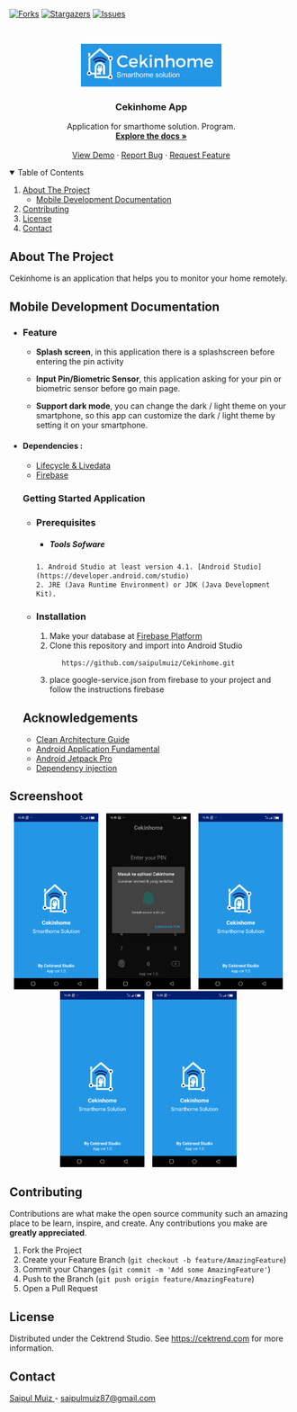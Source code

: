 [![Forks][forks-shield]][forks-url]
[![Stargazers][stars-shield]][stars-url]
[![Issues][issues-shield]][issues-url]

<!-- PROJECT LOGO -->
<br />
<p align="center">
  <a href="https://github.com/saipulmuiz/Cekinhome">
    <img src="https://raw.githubusercontent.com/saipulmuiz/Cekinhome/master/Cekinhome%20UI/Logo/logo-horizontal.jpg" width='250dp' alt="Logo Cekinhome" >
  </a>

  <h3 align="center">Cekinhome App </h3>

  <p align="center">
    Application for smarthome solution.
   Program.
    <br />
    <a href="https://github.com/saipulmuiz/Cekinhome"><strong>Explore the docs »</strong></a>
    <br />
    <br />
    <a href="https://github.com/saipulmuiz/Cekinhome">View Demo</a>
    ·
    <a href="https://github.com/saipulmuiz/Cekinhome/issues">Report Bug</a>
    ·
    <a href="https://github.com/saipulmuiz/Cekinhome/issues">Request Feature</a>
  </p>
</p>



<!-- TABLE OF CONTENTS -->
<details open="open">
  <summary>Table of Contents</summary>
  <ol>
    <li>
      <a href="#about-the-project">About The Project</a>
      <ul>
        <li><a href="#mobile-development-documentation">Mobile Development Documentation</a></li>
      </ul>
    </li>
    <li><a href="#contributing">Contributing</a></li>
    <li><a href="#license">License</a></li>
    <li><a href="#contact">Contact</a></li>
  </ol>
</details>



<!-- ABOUT THE PROJECT -->
## About The Project

Cekinhome is an application that helps you to monitor your home remotely.

<!-- Mobile Development Documentation -->
## Mobile Development Documentation


 - ### Feature
      * **Splash screen**, in this application there is a splashscreen before entering the pin activity
      
      * **Input Pin/Biometric Sensor**, this application asking for your pin or biometric sensor before go main page.

      * **Support dark mode**, you can change the dark / light theme on your smartphone, so this app can customize the dark / light theme by setting it on your smartphone.

* #### Dependencies :
  - [Lifecycle & Livedata](https://developer.android.com/jetpack/androidx/releases/lifecycle)
  - [Firebase](https://firebase.google.com/?hl=id) 

  ### Getting Started Application

  - ### Prerequisites
       - ##### Tools Sofware
        1. Android Studio at least version 4.1. [Android Studio](https://developer.android.com/studio)
        2. JRE (Java Runtime Environment) or JDK (Java Development Kit).
  
  - ### Installation
      1. Make your database at [Firebase Platform](https://firebase.google.com/?hl=id)
      2. Clone this repository and import into Android Studio    
          ```
             https://github.com/saipulmuiz/Cekinhome.git
          ``` 
      4. place google-service.json from firebase to your project and follow the instructions firebase
      
  ## Acknowledgements
  * [Clean Architecture Guide](https://developer.android.com/jetpack/guide)
  * [Android Application Fundamental](https://developer.android.com/guide/components/fundamentals)
  * [Android Jetpack Pro](https://developer.android.com/jetpack)
  * [Dependency injection](https://developer.android.com/training/dependency-injection)

<!-- USAGE EXAMPLES -->
## Screenshoot

<p align="center"> 
    <img src="https://raw.githubusercontent.com/saipulmuiz/Cekinhome/master/Cekinhome%20UI/SS/splash.png"
        alt="SplashScreen"    
        style="margin-right: 10px;"    
        width="150" />
    <img src="https://raw.githubusercontent.com/saipulmuiz/Cekinhome/master/Cekinhome%20UI/SS/biometric.png"
        alt="Biometric Mode"    
        style="margin-right: 10px;"    
        width="150" />
    <img src="https://raw.githubusercontent.com/saipulmuiz/Cekinhome/master/Cekinhome%20UI/SS/splash.png"
        alt="Pin Mode"    
        style="margin-right: 10px;"    
        width="150" />
    <img src="https://raw.githubusercontent.com/saipulmuiz/Cekinhome/master/Cekinhome%20UI/SS/splash.png"
        alt="Main Page"    
        style="margin-right: 10px;"    
        width="150" />
    <img src="https://raw.githubusercontent.com/saipulmuiz/Cekinhome/master/Cekinhome%20UI/SS/splash.png"
        alt="Settings Page"    
        style="margin-right: 10px;"    
        width="150" />
</p>


<!-- CONTRIBUTING -->
## Contributing

Contributions are what make the open source community such an amazing place to be learn, inspire, and create. Any contributions you make are **greatly appreciated**.

1. Fork the Project
2. Create your Feature Branch (`git checkout -b feature/AmazingFeature`)
3. Commit your Changes (`git commit -m 'Add some AmazingFeature'`)
4. Push to the Branch (`git push origin feature/AmazingFeature`)
5. Open a Pull Request



<!-- LICENSE -->
## License

Distributed under the Cektrend Studio. See https://cektrend.com for more information.



<!-- CONTACT -->
## Contact

[Saipul Muiz ](https://www.linkedin.com/in/saipulmuiz/) - saipulmuiz87@gmail.com

<!-- MARKDOWN LINKS & IMAGES -->
<!-- https://www.markdownguide.org/basic-syntax/#reference-style-links -->
[forks-shield]: https://img.shields.io/github/forks/saipulmuiz/Cekinhome.svg?style=for-the-badge
[forks-url]: https://github.com/saipulmuiz/Cekinhome/network/
[stars-shield]: https://img.shields.io/github/stars/saipulmuiz/Cekinhome.svg?style=for-the-badge
[stars-url]: https://github.com/saipulmuiz/Cekinhome/stargazers
[issues-shield]: https://img.shields.io/github/issues/saipulmuiz/Cekinhome.svg?style=for-the-badge
[issues-url]: https://github.com/saipulmuiz/Cekinhome/issues
[linkedin-shield]: https://img.shields.io/badge/-LinkedIn-black.svg?style=for-the-badge&logo=linkedin&colorB=555
